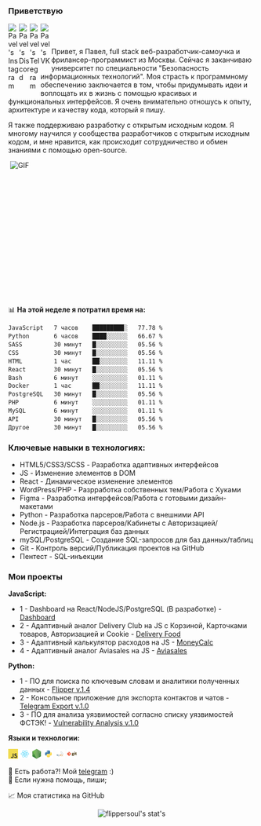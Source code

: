 ### Приветствую
<a href="https://www.instagram.com/skvortsovpav/">
  <img align="left" alt="Pavel's Instagram" width="22px" src="https://raw.githubusercontent.com/hussainweb/hussainweb/main/icons/instagram.png" />
</a>
<a href="https://discordapp.com/users/694561171986186330/">
  <img align="left" alt="Pavel's Discord" width="22px" src="https://raw.githubusercontent.com/peterthehan/peterthehan/master/assets/discord.svg" />
</a>
<a href="https://t.me/ricardosql" target="_blank">
      <img align="left" alt="Pavel's Telegram" width="22px"
src="https://cdn-icons-png.flaticon.com/512/2111/2111646.png" />
</a>
<a href="https://vk.com/sergeevmaximus" target="_blank">
      <img align="left" alt="Pavel's VK" width="22px"
src="https://cdn-icons-png.flaticon.com/512/145/145813.png" />
</a>

<br />
<br />

Привет, я Павел, full stack веб-разработчик-самоучка и фрилансер-программист из Москвы. Сейчас я заканчиваю университет по специальности "Безопасность информационных технологий". Моя страсть к программному обеспечению заключается в том, чтобы придумывать идеи и воплощать их в жизнь с помощью красивых и функциональных интерфейсов. Я очень внимательно отношусь к опыту, архитектуре и качеству кода, который я пишу.

Я также поддерживаю разработку с открытым исходным кодом. Я многому научился у сообщества разработчиков с открытым исходным кодом, и мне нравится, как происходит сотрудничество и обмен знаниями с помощью open-source.

  <img align="right" alt="GIF" src="https://github.com/abhisheknaiidu/abhisheknaiidu/blob/master/code.gif?raw=true" width="500" height="293" />

📊 **На этой неделе я потратил время на:**
<!--START_SECTION:waka-->

```txt
JavaScript   7 часов    █████████░   77.78 %
Python       6 часов    ████░░░░░░   66.67 %
SASS         30 минут   █░░░░░░░░░   05.56 %
CSS          30 минут   █░░░░░░░░░   05.56 %
HTML         1 час      ██░░░░░░░░   11.11 %
React        30 минут   █░░░░░░░░░   05.56 %
Bash         6 минут    ░░░░░░░░░░   01.11 %
Docker       1 час      ██░░░░░░░░   11.11 %
PostgreSQL   30 минут   █░░░░░░░░░   05.56 %
PHP          6 минут    ░░░░░░░░░░   01.11 %
MySQL        6 минут    ░░░░░░░░░░   01.11 %
API          30 минут   █░░░░░░░░░   05.56 %
Другое       30 минут   █░░░░░░░░░   05.56 %
```

<!--END_SECTION:waka-->

### Ключевые навыки в технологиях:

- HTML5/CSS3/SCSS - Разработка адаптивных интерфейсов
- JS - Изменение элементов в DOM
- React - Динамическое изменение элементов
- WordPress/PHP  -  Разрработка собственных тем/Работа с Хуками
- Figma - Разработка интерфейсов/Работа с готовыми дизайн-макетами
- Python - Разработка парсеров/Работа с внешними API
- Node.js - Разработка парсеров/Кабинеты с Авторизацией/Регистрацией/Интеграция баз данных
- mySQL/PostgreSQL - Создание SQL-запросов для баз данных/таблиц
- Git - Контроль версий/Публикация проектов на GitHub
- Пентест -  SQL-инъекции

### Мои проекты

**JavaScript:** 

- 1 - Dashboard на React/NodeJS/PostgreSQL (В разработке) - [Dashboard](https://github.com/flippersoul/dashboard) 
- 2 - Адаптивный аналог Delivery Club на JS с Корзиной, Карточками товаров, Авторизацией и Cookie - [Delivery Food](https://github.com/flippersoul/delivery-food)
- 3 - Адаптивный калькулятор расходов на JS - [MoneyCalc](https://github.com/flippersoul/moneyCalc) 
- 4 - Адаптивный аналог Aviasales на JS - [Aviasales](https://github.com/flippersoul/aviasales)

**Python:** 

- 1 - ПО для поиска по ключевым словам и аналитики полученных данных - [Flipper v.1.4](https://github.com/flippersoul/flipper)
- 2 - Консольное приложение для экспорта контактов и чатов - [Telegram Export v.1.0](https://github.com/flippersoul/telegram_export)
- 3 - ПО для анализа уязвимостей согласно списку уязвимостей ФСТЭК! - [Vulnerability Analysis v.1.0](https://github.com/flippersoul/vulnerability_analysis)

**Языки и технологии:**  

<code><img height="20" src="https://raw.githubusercontent.com/github/explore/80688e429a7d4ef2fca1e82350fe8e3517d3494d/topics/javascript/javascript.png"></code>
<code><img height="20" src="https://raw.githubusercontent.com/github/explore/80688e429a7d4ef2fca1e82350fe8e3517d3494d/topics/react/react.png"></code>
<code><img height="20" src="https://raw.githubusercontent.com/github/explore/80688e429a7d4ef2fca1e82350fe8e3517d3494d/topics/nodejs/nodejs.png"></code>
<code><img height="20" src="https://raw.githubusercontent.com/github/explore/80688e429a7d4ef2fca1e82350fe8e3517d3494d/topics/python/python.png"></code>
<code><img height="20" src="https://raw.githubusercontent.com/github/explore/80688e429a7d4ef2fca1e82350fe8e3517d3494d/topics/mysql/mysql.png"></code>
<code><img height="20" src="https://raw.githubusercontent.com/github/explore/80688e429a7d4ef2fca1e82350fe8e3517d3494d/topics/git/git.png"></code>

💼 Есть работа?! Мой [telegram](https://t.me/ricardosql) :)
<br />
💬 Если нужна помощь, пиши;

📈 Моя статистика на GitHub

<p align="center"> <img src="https://github-readme-stats.vercel.app/api?username=flippersoul&show_icons=true&theme=gotham" alt="flippersoul's stat's" />



